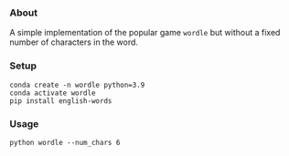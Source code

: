 ### About

A simple implementation of the popular game `wordle` but without a fixed number of characters in the word.

### Setup

```
conda create -n wordle python=3.9
conda activate wordle
pip install english-words
```

### Usage

```
python wordle --num_chars 6
```